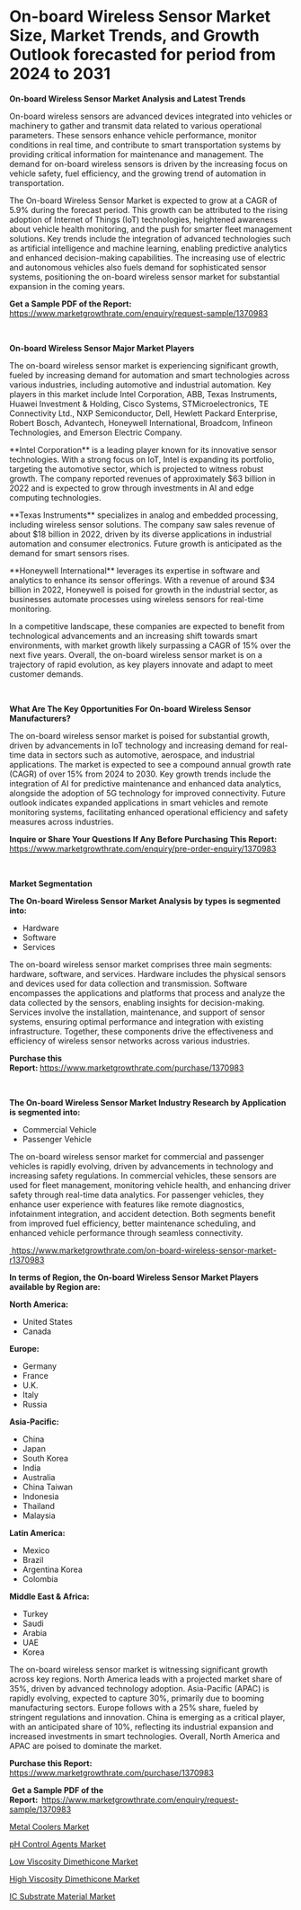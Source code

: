 <p><h1>On-board Wireless Sensor Market Size, Market Trends, and Growth Outlook forecasted for period from 2024 to 2031</h1></p><p><strong>On-board Wireless Sensor Market Analysis and Latest Trends</strong></p>
<p><p>On-board wireless sensors are advanced devices integrated into vehicles or machinery to gather and transmit data related to various operational parameters. These sensors enhance vehicle performance, monitor conditions in real time, and contribute to smart transportation systems by providing critical information for maintenance and management. The demand for on-board wireless sensors is driven by the increasing focus on vehicle safety, fuel efficiency, and the growing trend of automation in transportation.</p><p>The On-board Wireless Sensor Market is expected to grow at a CAGR of 5.9% during the forecast period. This growth can be attributed to the rising adoption of Internet of Things (IoT) technologies, heightened awareness about vehicle health monitoring, and the push for smarter fleet management solutions. Key trends include the integration of advanced technologies such as artificial intelligence and machine learning, enabling predictive analytics and enhanced decision-making capabilities. The increasing use of electric and autonomous vehicles also fuels demand for sophisticated sensor systems, positioning the on-board wireless sensor market for substantial expansion in the coming years.</p></p>
<p><strong>Get a Sample PDF of the Report:&nbsp;</strong> <a href="https://www.marketgrowthrate.com/enquiry/request-sample/1370983">https://www.marketgrowthrate.com/enquiry/request-sample/1370983</a></p>
<p>&nbsp;</p>
<p><strong>On-board Wireless Sensor Major Market Players</strong></p>
<p><p>The on-board wireless sensor market is experiencing significant growth, fueled by increasing demand for automation and smart technologies across various industries, including automotive and industrial automation. Key players in this market include Intel Corporation, ABB, Texas Instruments, Huawei Investment & Holding, Cisco Systems, STMicroelectronics, TE Connectivity Ltd., NXP Semiconductor, Dell, Hewlett Packard Enterprise, Robert Bosch, Advantech, Honeywell International, Broadcom, Infineon Technologies, and Emerson Electric Company.</p><p>**Intel Corporation** is a leading player known for its innovative sensor technologies. With a strong focus on IoT, Intel is expanding its portfolio, targeting the automotive sector, which is projected to witness robust growth. The company reported revenues of approximately $63 billion in 2022 and is expected to grow through investments in AI and edge computing technologies.</p><p>**Texas Instruments** specializes in analog and embedded processing, including wireless sensor solutions. The company saw sales revenue of about $18 billion in 2022, driven by its diverse applications in industrial automation and consumer electronics. Future growth is anticipated as the demand for smart sensors rises.</p><p>**Honeywell International** leverages its expertise in software and analytics to enhance its sensor offerings. With a revenue of around $34 billion in 2022, Honeywell is poised for growth in the industrial sector, as businesses automate processes using wireless sensors for real-time monitoring.</p><p>In a competitive landscape, these companies are expected to benefit from technological advancements and an increasing shift towards smart environments, with market growth likely surpassing a CAGR of 15% over the next five years. Overall, the on-board wireless sensor market is on a trajectory of rapid evolution, as key players innovate and adapt to meet customer demands.</p></p>
<p>&nbsp;</p>
<p><strong>What Are The Key Opportunities For On-board Wireless Sensor Manufacturers?</strong></p>
<p><p>The on-board wireless sensor market is poised for substantial growth, driven by advancements in IoT technology and increasing demand for real-time data in sectors such as automotive, aerospace, and industrial applications. The market is expected to see a compound annual growth rate (CAGR) of over 15% from 2024 to 2030. Key growth trends include the integration of AI for predictive maintenance and enhanced data analytics, alongside the adoption of 5G technology for improved connectivity. Future outlook indicates expanded applications in smart vehicles and remote monitoring systems, facilitating enhanced operational efficiency and safety measures across industries.</p></p>
<p><strong>Inquire or Share Your Questions If Any Before Purchasing This Report:</strong> <a href="https://www.marketgrowthrate.com/enquiry/pre-order-enquiry/1370983">https://www.marketgrowthrate.com/enquiry/pre-order-enquiry/1370983</a></p>
<p>&nbsp;</p>
<p><strong>Market Segmentation</strong></p>
<p><strong>The On-board Wireless Sensor Market Analysis by types is segmented into:</strong></p>
<p><ul><li>Hardware</li><li>Software</li><li>Services</li></ul></p>
<p><p>The on-board wireless sensor market comprises three main segments: hardware, software, and services. Hardware includes the physical sensors and devices used for data collection and transmission. Software encompasses the applications and platforms that process and analyze the data collected by the sensors, enabling insights for decision-making. Services involve the installation, maintenance, and support of sensor systems, ensuring optimal performance and integration with existing infrastructure. Together, these components drive the effectiveness and efficiency of wireless sensor networks across various industries.</p></p>
<p><strong>Purchase this Report:&nbsp;</strong><a href="https://www.marketgrowthrate.com/purchase/1370983">https://www.marketgrowthrate.com/purchase/1370983</a></p>
<p>&nbsp;</p>
<p><strong>The On-board Wireless Sensor Market Industry Research by Application is segmented into:</strong></p>
<p><ul><li>Commercial Vehicle</li><li>Passenger Vehicle</li></ul></p>
<p><p>The on-board wireless sensor market for commercial and passenger vehicles is rapidly evolving, driven by advancements in technology and increasing safety regulations. In commercial vehicles, these sensors are used for fleet management, monitoring vehicle health, and enhancing driver safety through real-time data analytics. For passenger vehicles, they enhance user experience with features like remote diagnostics, infotainment integration, and accident detection. Both segments benefit from improved fuel efficiency, better maintenance scheduling, and enhanced vehicle performance through seamless connectivity.</p></p>
<p><a href="https://www.marketgrowthrate.com/on-board-wireless-sensor-market-r1370983">&nbsp;https://www.marketgrowthrate.com/on-board-wireless-sensor-market-r1370983</a></p>
<p><strong>In terms of Region, the On-board Wireless Sensor Market Players available by Region are:</strong></p>
<p>
    <p> <strong> North America: </strong>
        <ul>
            <li>United States</li>
            <li>Canada</li>
        </ul>
        </p> 
    <p> <strong> Europe: </strong>
        <ul>
            <li>Germany</li>
            <li>France</li>
            <li>U.K.</li>
            <li>Italy</li>
            <li>Russia</li>
        </ul>
        </p> 
    <p> <strong> Asia-Pacific: </strong>
        <ul>
            <li>China</li>
            <li>Japan</li>
            <li>South Korea</li>
            <li>India</li>
            <li>Australia</li>
            <li>China Taiwan</li>
            <li>Indonesia</li>
            <li>Thailand</li>
            <li>Malaysia</li>
        </ul>
        </p> 
    <p> <strong> Latin America: </strong>
        <ul>
            <li>Mexico</li>
            <li>Brazil</li>
            <li>Argentina Korea</li>
            <li>Colombia</li>
        </ul>
        </p> 
    <p> <strong> Middle East & Africa: </strong>
        <ul>
            <li>Turkey</li>
            <li>Saudi</li>
            <li>Arabia</li>
            <li>UAE</li>
            <li>Korea</li>
        </ul>
    </p>
    </p>
<p><p>The on-board wireless sensor market is witnessing significant growth across key regions. North America leads with a projected market share of 35%, driven by advanced technology adoption. Asia-Pacific (APAC) is rapidly evolving, expected to capture 30%, primarily due to booming manufacturing sectors. Europe follows with a 25% share, fueled by stringent regulations and innovation. China is emerging as a critical player, with an anticipated share of 10%, reflecting its industrial expansion and increased investments in smart technologies. Overall, North America and APAC are poised to dominate the market.</p></p>
<p><strong>Purchase this Report: </strong><a href="https://www.marketgrowthrate.com/purchase/1370983">https://www.marketgrowthrate.com/purchase/1370983</a></p>
<p>&nbsp;<strong>Get a Sample PDF of the Report:&nbsp;&nbsp;</strong><a href="https://www.marketgrowthrate.com/enquiry/request-sample/1370983">https://www.marketgrowthrate.com/enquiry/request-sample/1370983</a></p>
<p><strong></strong></p>
<p><p><a href="https://www.linkedin.com/pulse/metal-coolers-market-size-share-analysis-growth-trends-forecasts-qugjc">Metal Coolers Market</a></p><p><a href="https://www.linkedin.com/pulse/global-ph-control-agents-market-projected-grow-cagr-45-forcasted-ulmoe">pH Control Agents Market</a></p><p><a href="https://medium.com/@jeffersonlambert45/driving-factors-behind-the-low-viscosity-dimethicone-market-trends-applications-and-regional-ece0b6d0e857">Low Viscosity Dimethicone Market</a></p><p><a href="https://medium.com/@jeffersonlambert45/high-viscosity-dimethicone-industry-sector-new-technologies-and-market-impact-forecasted-for-56b46a62d1ea">High Viscosity Dimethicone Market</a></p><p><a href="https://issuu.com/reportprime-2/docs/ic-substrate-material-market-size-2_bce53b368980c2">IC Substrate Material Market</a></p></p>